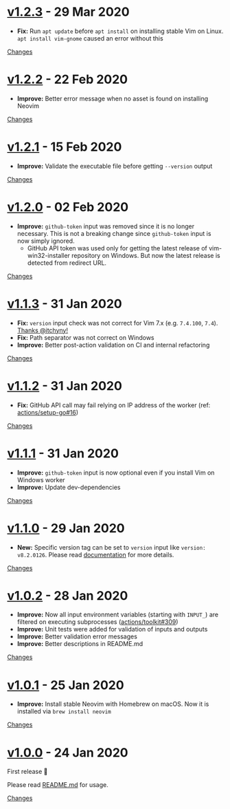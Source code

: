 <a name="v1.2.3"></a>
# [v1.2.3](https://github.com/rhysd/action-setup-vim/releases/tag/v1.2.3) - 29 Mar 2020

- **Fix:** Run `apt update` before `apt install` on installing stable Vim on Linux. `apt install vim-gnome` caused an error without this

[Changes][v1.2.3]


<a name="v1.2.2"></a>
# [v1.2.2](https://github.com/rhysd/action-setup-vim/releases/tag/v1.2.2) - 22 Feb 2020

- **Improve:** Better error message when no asset is found on installing Neovim

[Changes][v1.2.2]


<a name="v1.2.1"></a>
# [v1.2.1](https://github.com/rhysd/action-setup-vim/releases/tag/v1.2.1) - 15 Feb 2020

- **Improve:** Validate the executable file before getting `--version` output

[Changes][v1.2.1]


<a name="v1.2.0"></a>
# [v1.2.0](https://github.com/rhysd/action-setup-vim/releases/tag/v1.2.0) - 02 Feb 2020

- **Improve:** `github-token` input was removed since it is no longer necessary. This is not a breaking change since `github-token` input is now simply ignored.
  - GitHub API token was used only for getting the latest release of vim-win32-installer repository on Windows. But now the latest release is detected from redirect URL.

[Changes][v1.2.0]


<a name="v1.1.3"></a>
# [v1.1.3](https://github.com/rhysd/action-setup-vim/releases/tag/v1.1.3) - 31 Jan 2020

- **Fix:** `version` input check was not correct for Vim 7.x (e.g. `7.4.100`, `7.4`). [Thanks @itchyny!](https://github.com/rhysd/action-setup-vim/pull/1)
- **Fix:** Path separator was not correct on Windows
- **Improve:** Better post-action validation on CI and internal refactoring

[Changes][v1.1.3]


<a name="v1.1.2"></a>
# [v1.1.2](https://github.com/rhysd/action-setup-vim/releases/tag/v1.1.2) - 31 Jan 2020

- **Fix:** GitHub API call may fail relying on IP address of the worker (ref: [actions/setup-go#16](https://github.com/actions/setup-go/issues/16))

[Changes][v1.1.2]


<a name="v1.1.1"></a>
# [v1.1.1](https://github.com/rhysd/action-setup-vim/releases/tag/v1.1.1) - 31 Jan 2020

- **Improve:** `github-token` input is now optional even if you install Vim on Windows worker
- **Improve:** Update dev-dependencies

[Changes][v1.1.1]


<a name="v1.1.0"></a>
# [v1.1.0](https://github.com/rhysd/action-setup-vim/releases/tag/v1.1.0) - 29 Jan 2020

- **New:** Specific version tag can be set to `version` input like `version: v8.2.0126`. Please read [documentation](https://github.com/rhysd/action-setup-vim#readme) for more details.

[Changes][v1.1.0]


<a name="v1.0.2"></a>
# [v1.0.2](https://github.com/rhysd/action-setup-vim/releases/tag/v1.0.2) - 28 Jan 2020

- **Improve:** Now all input environment variables (starting with `INPUT_`) are filtered on executing subprocesses ([actions/toolkit#309](https://github.com/actions/toolkit/issues/309))
- **Improve:** Unit tests were added for validation of inputs and outputs
- **Improve:** Better validation error messages
- **Improve:** Better descriptions in README.md

[Changes][v1.0.2]


<a name="v1.0.1"></a>
# [v1.0.1](https://github.com/rhysd/action-setup-vim/releases/tag/v1.0.1) - 25 Jan 2020

- **Improve:** Install stable Neovim with Homebrew on macOS. Now it is installed via `brew install neovim`

[Changes][v1.0.1]


<a name="v1.0.0"></a>
# [v1.0.0](https://github.com/rhysd/action-setup-vim/releases/tag/v1.0.0) - 24 Jan 2020

First release :tada:

Please read [README.md](https://github.com/rhysd/action-setup-vim#readme) for usage.

[Changes][v1.0.0]


[v1.2.3]: https://github.com/rhysd/action-setup-vim/compare/v1.2.2...v1.2.3
[v1.2.2]: https://github.com/rhysd/action-setup-vim/compare/v1.2.1...v1.2.2
[v1.2.1]: https://github.com/rhysd/action-setup-vim/compare/v1.2.0...v1.2.1
[v1.2.0]: https://github.com/rhysd/action-setup-vim/compare/v1.1.3...v1.2.0
[v1.1.3]: https://github.com/rhysd/action-setup-vim/compare/v1.1.2...v1.1.3
[v1.1.2]: https://github.com/rhysd/action-setup-vim/compare/v1.1.1...v1.1.2
[v1.1.1]: https://github.com/rhysd/action-setup-vim/compare/v1.1.0...v1.1.1
[v1.1.0]: https://github.com/rhysd/action-setup-vim/compare/v1.0.2...v1.1.0
[v1.0.2]: https://github.com/rhysd/action-setup-vim/compare/v1.0.1...v1.0.2
[v1.0.1]: https://github.com/rhysd/action-setup-vim/compare/v1.0.0...v1.0.1
[v1.0.0]: https://github.com/rhysd/action-setup-vim/tree/v1.0.0

 <!-- Generated by changelog-from-release -->
